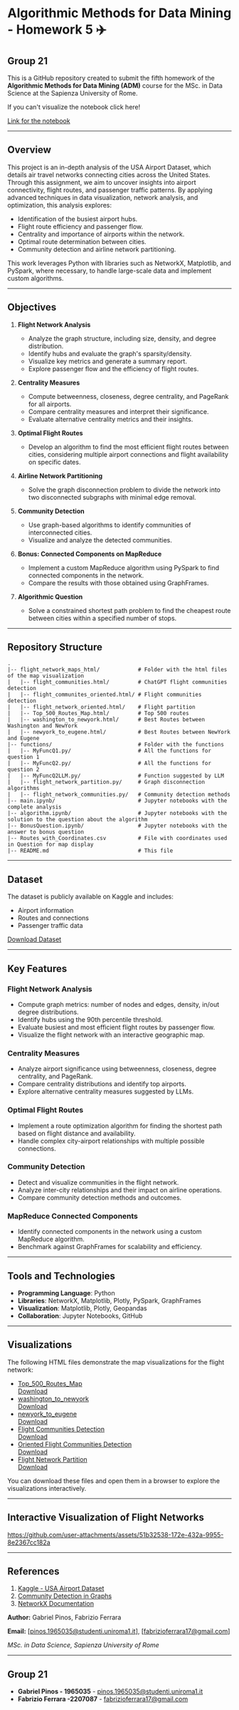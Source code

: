# **Algorithmic Methods for Data Mining - Homework 5 ✈️**

## **Group 21**
This is a GitHub repository created to submit the fifth homework of the **Algorithmic Methods for Data Mining (ADM)** course for the MSc. in Data Science at the Sapienza University of Rome.

If you can't visualize the notebook click here!


[Link for the notebook](https://nbviewer.org/github/GabrielPinos/ADM_HW5/blob/main/Main.ipynb)



---

## Overview

This project is an in-depth analysis of the USA Airport Dataset, which details air travel networks connecting cities across the United States. Through this assignment, we aim to uncover insights into airport connectivity, flight routes, and passenger traffic patterns. By applying advanced techniques in data visualization, network analysis, and optimization, this analysis explores:

- Identification of the busiest airport hubs.
- Flight route efficiency and passenger flow.
- Centrality and importance of airports within the network.
- Optimal route determination between cities.
- Community detection and airline network partitioning.

This work leverages Python with libraries such as NetworkX, Matplotlib, and PySpark, where necessary, to handle large-scale data and implement custom algorithms.

---

## Objectives

1. **Flight Network Analysis**
   - Analyze the graph structure, including size, density, and degree distribution.
   - Identify hubs and evaluate the graph's sparsity/density.
   - Visualize key metrics and generate a summary report.
   - Explore passenger flow and the efficiency of flight routes.

2. **Centrality Measures**
   - Compute betweenness, closeness, degree centrality, and PageRank for all airports.
   - Compare centrality measures and interpret their significance.
   - Evaluate alternative centrality metrics and their insights.

3. **Optimal Flight Routes**
   - Develop an algorithm to find the most efficient flight routes between cities, considering multiple airport connections and flight availability on specific dates.

4. **Airline Network Partitioning**
   - Solve the graph disconnection problem to divide the network into two disconnected subgraphs with minimal edge removal.

5. **Community Detection**
   - Use graph-based algorithms to identify communities of interconnected cities.
   - Visualize and analyze the detected communities.

6. **Bonus: Connected Components on MapReduce**
   - Implement a custom MapReduce algorithm using PySpark to find connected components in the network.
   - Compare the results with those obtained using GraphFrames.

7. **Algorithmic Question**
   - Solve a constrained shortest path problem to find the cheapest route between cities within a specified number of stops.

---

## Repository Structure

```
.
|-- flight_network_maps_html/            # Folder with the html files of the map visualization
|   |-- flight_communities.html/         # ChatGPT flight communities detection
|   |-- flight_communites_oriented.html/ # Flight communities detection
|   |-- flight_network_oriented.html/    # Flight partition
|   |-- Top_500_Routes_Map.html/         # Top 500 routes
|   |-- washington_to_newyork.html/      # Best Routes between Washington and NewYork
|   |-- newyork_to_eugene.html/          # Best Routes between NewYork and Eugene
|-- functions/                           # Folder with the functions
|   |-- MyFuncQ1.py/                     # All the functions for question 1
|   |-- MyFuncQ2.py/                     # All the functions for question 2
|   |-- MyFuncQ2LLM.py/                  # Function suggested by LLM
|   |-- flight_network_partition.py/     # Graph disconnection algorithms
|   |-- flight_network_communities.py/   # Community detection methods
|-- main.ipynb/                          # Jupyter notebooks with the complete analysis
|-- algorithm.ipynb/                     # Jupyter notebooks with the solution to the question about the algorithm
|-- BonusQuestion.ipynb/                 # Jupyter notebooks with the answer to bonus question
|-- Routes_with_Coordinates.csv          # File with coordinates used in Question for map display
|-- README.md                            # This file
```

---

## Dataset

The dataset is publicly available on Kaggle and includes:

- Airport information
- Routes and connections
- Passenger traffic data

[Download Dataset](https://www.kaggle.com/datasets/flashgordon/usa-airport-dataset)

---

## Key Features

### Flight Network Analysis
- Compute graph metrics: number of nodes and edges, density, in/out degree distributions.
- Identify hubs using the 90th percentile threshold.
- Evaluate busiest and most efficient flight routes by passenger flow.
- Visualize the flight network with an interactive geographic map.

### Centrality Measures
- Analyze airport significance using betweenness, closeness, degree centrality, and PageRank.
- Compare centrality distributions and identify top airports.
- Explore alternative centrality measures suggested by LLMs.

### Optimal Flight Routes
- Implement a route optimization algorithm for finding the shortest path based on flight distance and availability.
- Handle complex city-airport relationships with multiple possible connections.

### Community Detection
- Detect and visualize communities in the flight network.
- Analyze inter-city relationships and their impact on airline operations.
- Compare community detection methods and outcomes.

### MapReduce Connected Components
- Identify connected components in the network using a custom MapReduce algorithm.
- Benchmark against GraphFrames for scalability and efficiency.

---

## Tools and Technologies

- **Programming Language**: Python
- **Libraries**: NetworkX, Matplotlib, Plotly, PySpark, GraphFrames
- **Visualization**: Matplotlib, Plotly, Geopandas
- **Collaboration**: Jupyter Notebooks, GitHub

---


## Visualizations

The following HTML files demonstrate the map visualizations for the flight network:

- [Top_500_Routes_Map](flight_network_maps_html/Top_500_Routes_Map.html)  
  [Download](https://github.com/GabrielPinos/ADM_HW5/raw/main/flight_network_maps_htmlTop_500_Routes_Map.html)
- [washington_to_newyork](flight_network_maps_html/washington_to_newyork.html)  
  [Download](https://github.com/GabrielPinos/ADM_HW5/raw/main/flight_network_maps_html/washington_to_newyork.html)
- [newyork_to_eugene](flight_network_maps_html/newyork_to_eugene.html)  
  [Download](https://github.com/GabrielPinos/ADM_HW5/raw/main/flight_network_maps_html/newyork_to_eugene.html)
- [Flight Communities Detection](flight_network_maps_html/flight_communities.html)  
  [Download](https://github.com/GabrielPinos/ADM_HW5/raw/main/flight_network_maps_html/flight_communities.html)
- [Oriented Flight Communities Detection](flight_network_maps_html/flight_communites_oriented.html)  
  [Download](https://github.com/GabrielPinos/ADM_HW5/raw/main/flight_network_maps_html/flight_communites_oriented.html)
- [Flight Network Partition](flight_network_maps_html/flight_network_oriented.html)  
  [Download](https://github.com/GabrielPinos/ADM_HW5/raw/main/flight_network_maps_html/flight_network_oriented.html)

You can download these files and open them in a browser to explore the visualizations interactively.

---
## Interactive Visualization of Flight Networks

https://github.com/user-attachments/assets/51b32538-172e-432a-9955-8e2367cc182a


---
## References

1. [Kaggle - USA Airport Dataset](https://www.kaggle.com/datasets/flashgordon/usa-airport-dataset)
2. [Community Detection in Graphs](https://www.analyticsvidhya.com/blog/2020/04/community-detection-graphs-networks/)
3. [NetworkX Documentation](https://networkx.org/documentation/stable/)


**Author:** Gabriel Pinos, Fabrizio Ferrara 

**Email:** [pinos.1965035@studenti.uniroma1.it], [fabrizioferrara17@gmail.com]

*MSc. in Data Science, Sapienza University of Rome*

---

## **Group 21**

- **Gabriel Pinos - 1965035** - [pinos.1965035@studenti.uniroma1.it](mailto:pinos.1965035@studenti.uniroma1.it)
- **Fabrizio Ferrara -2207087** - [fabrizioferrara17@gmail.com](mailto:fabrizioferrara17@gmail.com)
